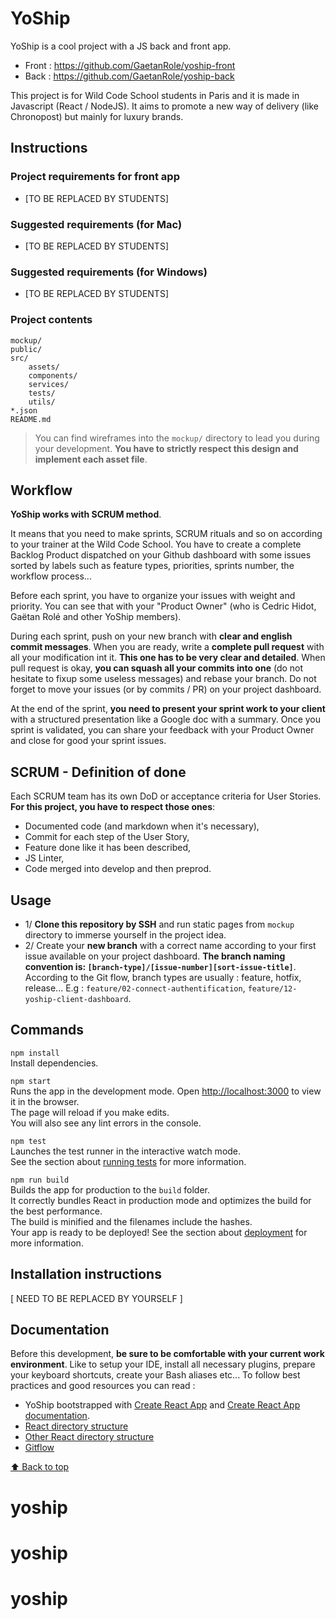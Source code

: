 # YoShip

YoShip is a cool project with a JS back and front app.
- Front : https://github.com/GaetanRole/yoship-front
- Back : https://github.com/GaetanRole/yoship-back

This project is for Wild Code School students in Paris and it is made in Javascript (React / NodeJS).
It aims to promote a new way of delivery (like Chronopost) but mainly for luxury brands.

## Instructions

### Project requirements for front app

- [TO BE REPLACED BY STUDENTS]

### Suggested requirements (for Mac)

- [TO BE REPLACED BY STUDENTS]

### Suggested requirements (for Windows)

- [TO BE REPLACED BY STUDENTS]

### Project contents

```
mockup/
public/
src/
    assets/
    components/
    services/
    tests/
    utils/
*.json
README.md
```

> You can find wireframes into the ``mockup/`` directory to lead you during your development.
**You have to strictly respect this design and implement each asset file**. 

## Workflow

**YoShip works with SCRUM method**.

It means that you need to make sprints, SCRUM rituals and so on according to your trainer at the Wild Code School.
You have to create a complete Backlog Product dispatched on your Github dashboard with some issues sorted by labels such as feature types, priorities, sprints number, the workflow process...

Before each sprint, you have to organize your issues with weight and priority. You can see that with your "Product Owner" (who is Cedric Hidot, Gaëtan Rolé and other YoShip members).

During each sprint, push on your new branch with **clear and english commit messages**.
When you are ready, write a **complete pull request** with all your modification int it. **This one has to be very clear and detailed**. 
When pull request is okay, **you can squash all your commits into one** (do not hesitate to fixup some useless messages) and rebase your branch.
Do not forget to move your issues (or by commits / PR) on your project dashboard.

At the end of the sprint, **you need to present your sprint work to your client** with a structured presentation like a Google doc with a summary.
Once you sprint is validated, you can share your feedback with your Product Owner and close for good your sprint issues.

## SCRUM - Definition of done

Each SCRUM team has its own DoD or acceptance criteria for User Stories. **For this project, you have to respect those ones**:
- Documented code (and markdown when it's necessary),
- Commit for each step of the User Story,
- Feature done like it has been described,
- JS Linter,
- Code merged into develop and then preprod.

## Usage

- 1/ **Clone this repository by SSH** and run static pages from ``mockup`` directory to immerse yourself in the project idea.
- 2/ Create your **new branch** with a correct name according to your first issue available on your project dashboard. **The branch naming convention is: ``[branch-type]/[issue-number][sort-issue-title]``**.
     According to the Git flow, branch types are usually : feature, hotfix, release... E.g : ``feature/02-connect-authentification``, ``feature/12-yoship-client-dashboard``.

## Commands

`npm install`
<br>Install dependencies.

`npm start`
<br>Runs the app in the development mode. Open [http://localhost:3000](http://localhost:3000) to view it in the browser.
<br>The page will reload if you make edits.
<br>You will also see any lint errors in the console.

`npm test`
<br>Launches the test runner in the interactive watch mode.
<br>See the section about [running tests](https://facebook.github.io/create-react-app/docs/running-tests) for more information.

`npm run build`
<br>Builds the app for production to the `build` folder.
<br>It correctly bundles React in production mode and optimizes the build for the best performance.
<br>The build is minified and the filenames include the hashes.
<br>Your app is ready to be deployed!
See the section about [deployment](https://facebook.github.io/create-react-app/docs/deployment) for more information.

## Installation instructions

[ NEED TO BE REPLACED BY YOURSELF ]

## Documentation

Before this development, **be sure to be comfortable with your current work environment**.
Like to setup your IDE, install all necessary plugins, prepare your keyboard shortcuts, create your Bash aliases etc...
To follow best practices and good resources you can read :

- YoShip bootstrapped with [Create React App](https://github.com/facebook/create-react-app) and [Create React App documentation](https://facebook.github.io/create-react-app/docs/getting-started).
- [React directory structure](https://medium.com/@Charles_Stover/optimal-file-structure-for-react-applications-f3e35ad0a145)
- [Other React directory structure](https://blog.usejournal.com/how-i-structure-my-react-apps-86e897054593)
- [Gitflow](https://fr.atlassian.com/git/tutorials/comparing-workflows/gitflow-workflow)

[⬆️ Back to top](#YoShip)
# yoship
# yoship
# yoship
